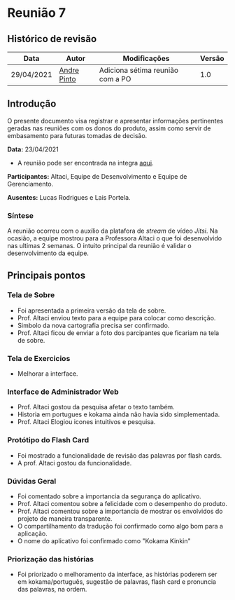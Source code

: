 # Reunião 7

## Histórico de revisão

| Data       | Autor                                           | Modificações                     | Versão |
| ---------- | ----------------------------------------------- | -------------------------------- | ------ |
| 29/04/2021 | [Andre Pinto](https://github.com/andrelucax) | Adiciona sétima reunião com a PO | 1.0    |

## Introdução

O presente documento visa registrar e apresentar informações pertinentes geradas nas reuniões com os donos do produto, assim como servir de embasamento para futuras tomadas de decisão.

**Data:** 23/04/2021

- A reunião pode ser encontrada na integra [aqui][reuniao].

**Participantes:** Altaci, Equipe de Desenvolvimento e Equipe de Gerenciamento.

**Ausentes:** Lucas Rodrigues e Lais Portela.

### Síntese

A reunião ocorreu com o auxílio da platafora de _stream_ de vídeo _Jitsi_. Na ocasião, a equipe mostrou para a Professora Altaci o que foi desenvolvido nas ultimas 2 semanas. O intuito principal da reunião é validar o desenvolvimento da equipe.

## Principais pontos

### Tela de Sobre

- Foi apresentada a primeira versão da tela de sobre.
- Prof. Altaci enviou texto para a equipe para colocar como descrição.
- Simbolo da nova cartografia precisa ser confirmado.
- Prof. Altaci ficou de enviar a foto dos parcipantes que ficariam na tela de sobre.

### Tela de Exercicios

- Melhorar a interface.

### Interface de Administrador Web

- Prof. Altaci gostou da pesquisa afetar o texto também.
- Historia em portugues e kokama ainda não havia sido simplementada.
- Prof. Altaci Elogiou icones intuitivos e pesquisa.

### Protótipo do Flash Card

- Foi mostrado a funcionalidade de revisão das palavras por flash cards.
- A prof. Altaci gostou da funcionalidade.

### Dúvidas Geral

- Foi comentado sobre a importancia da segurança do aplicativo.
- Prof. Altaci comentou sobre a felicidade com o desempenho do produto.
- Prof. Altaci comentou sobre a importancia de mostrar os envolvidos do projeto de maneira transparente.
- O compartilhamento da tradução foi confirmado como algo bom para a aplicação.
- O nome do aplicativo foi confirmado como "Kokama Kinkin"

### Priorização das histórias

- Foi priorizado o melhoramento da interface, as histórias poderem ser em kokama/português, sugestão de palavras, flash card e pronuncia das palavras, na ordem.

[reuniao]: https://drive.google.com/file/d/19zXSmfxv9qpeqOimqpwX9Hp7B_xhMT_o/view?usp=sharing

